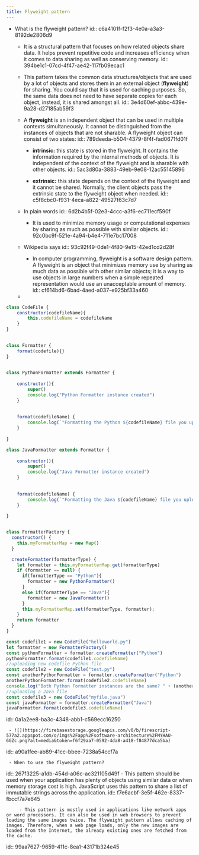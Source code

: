 ```yaml
---
title: Flyweight pattern
---
```


- What is the flyweight pattern?
id:: c6a4101f-f2f3-4e0a-a3a3-8192de2806d9
	 - It is a structural pattern that focuses on how related objects share data. It helps prevent repetitive code and increases efficiency when it comes to data sharing as well as conserving memory.
id:: 394be1c1-07cd-4f47-ae42-117fb09ecac1

	 - This pattern takes the common data structures/objects that are used by a lot of objects and stores them in an external object (**flyweight**) for sharing. You could say that it is used for caching purposes. So, the same data does not need to have separate copies for each object, instead, it is shared amongst all.
id:: 3e4d60ef-abbc-439e-9a28-d27185ab59f3

	 - A __flyweight__ is an independent object that can be used in multiple contexts simultaneously. It cannot be distinguished from the instances of objects that are not sharable. A flyweight object can consist of two states:
id:: 789deeda-b504-4379-8f4f-fad0671fd01f
		 - **intrinsic:** this state is stored in the flyweight. It contains the information required by the internal methods of objects. It is independent of the context of the flyweight and is sharable with other objects.
id:: 5ac3d80a-3883-49eb-9e08-12ac55145896

		 - **extrinsic:** this state depends on the context of the flyweight and it cannot be shared. Normally, the client objects pass the extrinsic state to the flyweight object when needed.
id:: c5f8cbc0-f931-4eca-a822-49527f63c7d7

	 - In plain words
id:: 6d2b4b5f-02e3-4ccc-a3f6-ec711ecf590f
		 - It is used to minimize memory usage or computational expenses by sharing as much as possible with similar objects.
id:: 92c0bc9f-521e-4a94-b4e4-711e7bc17008

	 - Wikipedia says
id:: 93c92f49-0de1-4f80-9e15-42ed1cd2d28f
		 - In computer programming, flyweight is a software design pattern. A flyweight is an object that minimizes memory use by sharing as much data as possible with other similar objects; it is a way to use objects in large numbers when a simple repeated representation would use an unacceptable amount of memory.
id:: cf614bd6-6bad-4aed-a037-e925bf33a460

	 - 
```javascript
class CodeFile {
    constructor(codefileName){
        this.codefileName = codefileName
    }
}

 
class Formatter {
    format(codefile){}
}

 
class PythonFormatter extends Formatter {
 
    constructor(){
        super()
        console.log("Python Formatter instance created")
    }
     
   
    format(codefileName) {
        console.log(`"Formatting the Python ${codefileName} file you uploaded.`)
    }
 
}

class JavaFormatter extends Formatter {
 
    constructor(){
        super()
        console.log("Java Formatter instance created")
    }
     
   
    format(codefileName) {
        console.log(`"Formatting the Java ${codefileName} file you uploaded.`)
    }
 
}


class FormatterFactory {
  constructor() {
    this.myFormatterMap = new Map()
  }

  createFormatter(formatterType) {
    let formatter = this.myFormatterMap.get(formatterType)
    if (formatter == null) {
      if(formatterType == "Python"){
        formatter = new PythonFormatter()
      }
      else if(formatterType == "Java"){
        formatter = new JavaFormatter()
      }
      this.myFormatterMap.set(formatterType, formatter);
    }
    return formatter
  }
}

const codefile1 = new CodeFile("helloworld.py")
let formatter = new FormatterFactory()
const pythonFormatter = formatter.createFormatter("Python")
pythonFormatter.format(codefile1.codefileName)
//uploading new codefile Python file
const codefile2 = new CodeFile("test.py")
const anotherPythonFormatter = formatter.createFormatter("Python")
anotherPythonFormatter.format(codefile2.codefileName)
console.log("Both Python Formatter instances are the same? " + (anotherPythonFormatter === pythonFormatter))
//uploading a Java file
const codefile3 = new CodeFile("myfile.java")
const javaFormatter = formatter.createFormatter("Java")
javaFormatter.format(codefile3.codefileName)
```
id:: 0a1a2ee8-ba3c-4348-abb1-c569ecc16250

	 - ![](https://firebasestorage.googleapis.com/v0/b/firescript-577a2.appspot.com/o/imgs%2Fapp%2Fsoftware-architecture%2FMYHAU-6GZc.png?alt=media&token=f6f29aa7-0592-4da8-a418-f84877dca5ba)
id:: a90a1fee-ab89-41cc-bbee-7238a54ccf7a

	 - When to use the flyweight pattern?
id:: 267f3225-a1db-454d-a06c-ac321105d49f
		 - This pattern should be used when your application has plenty of objects using similar data or when memory storage cost is high. JavaScript uses this pattern to share a list of immutable strings across the application.
id:: f7e6acbf-3e5f-462e-8337-fbccf7a7e645

		 - This pattern is mostly used in applications like network apps or word processors. It can also be used in web browsers to prevent loading the same images twice. The flyweight pattern allows caching of images. Therefore, when a web page loads, only the new images are loaded from the Internet, the already existing ones are fetched from the cache.
id:: 99aa7627-9659-411c-8ea1-43171b324e45
